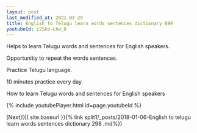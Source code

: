 ```yaml
---
layout: post
last_modified_at: 2021-03-29
title: English to Telugu learn words sentences dictionary 899 
youtubeId: z2Sko-Lhw_8
---
```

 
 
Helps to learn Telugu words and sentences for English speakers.

Opportunitiy to repeat the words sentences. 

Practice Telugu language. 
 
10 minutes practice every day. 
 
How to learn Telugu words and sentences for English speakers 
 
{% include youtubePlayer.html id=page.youtubeId %}
 
 
[Next]({{ site.baseurl }}{% link  split1/_posts/2018-01-06-English to telugu learn words sentences dictionary 298 .md%})
 
